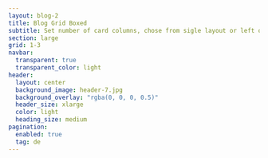 ```yaml
---
layout: blog-2
title: Blog Grid Boxed
subtitle: Set number of card columns, chose from sigle layout or left or right sidebar
section: large
grid: 1-3
navbar:
  transparent: true
  transparent_color: light
header:
  layout: center
  background_image: header-7.jpg
  background_overlay: "rgba(0, 0, 0, 0.5)"
  header_size: xlarge
  color: light
  heading_size: medium
pagination: 
  enabled: true
  tag: de
---
```


